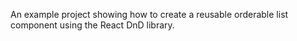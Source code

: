 An example project showing how to create a reusable orderable list component using the React DnD library.
